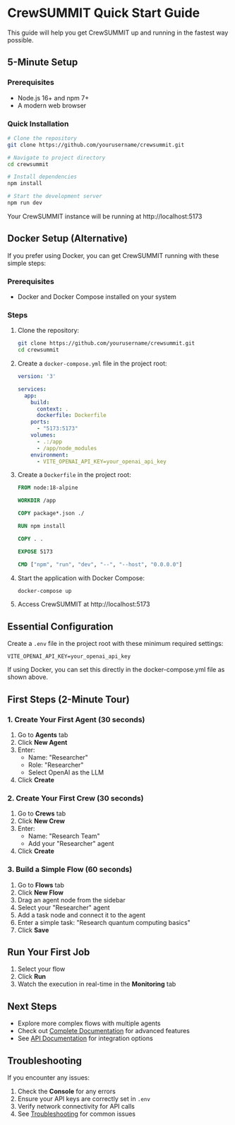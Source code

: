 # CrewSUMMIT Quick Start Guide

This guide will help you get CrewSUMMIT up and running in the fastest way possible.

## 5-Minute Setup

### Prerequisites

- Node.js 16+ and npm 7+
- A modern web browser

### Quick Installation

```bash
# Clone the repository
git clone https://github.com/yourusername/crewsummit.git

# Navigate to project directory
cd crewsummit

# Install dependencies
npm install

# Start the development server
npm run dev
```

Your CrewSUMMIT instance will be running at http://localhost:5173

## Docker Setup (Alternative)

If you prefer using Docker, you can get CrewSUMMIT running with these simple steps:

### Prerequisites
- Docker and Docker Compose installed on your system

### Steps

1. Clone the repository:
   ```bash
   git clone https://github.com/yourusername/crewsummit.git
   cd crewsummit
   ```

2. Create a `docker-compose.yml` file in the project root:
   ```yaml
   version: '3'
   
   services:
     app:
       build:
         context: .
         dockerfile: Dockerfile
       ports:
         - "5173:5173"
       volumes:
         - .:/app
         - /app/node_modules
       environment:
         - VITE_OPENAI_API_KEY=your_openai_api_key
   ```

3. Create a `Dockerfile` in the project root:
   ```dockerfile
   FROM node:18-alpine
   
   WORKDIR /app
   
   COPY package*.json ./
   
   RUN npm install
   
   COPY . .
   
   EXPOSE 5173
   
   CMD ["npm", "run", "dev", "--", "--host", "0.0.0.0"]
   ```

4. Start the application with Docker Compose:
   ```bash
   docker-compose up
   ```

5. Access CrewSUMMIT at http://localhost:5173

## Essential Configuration

Create a `.env` file in the project root with these minimum required settings:

```
VITE_OPENAI_API_KEY=your_openai_api_key
```

If using Docker, you can set this directly in the docker-compose.yml file as shown above.

## First Steps (2-Minute Tour)

### 1. Create Your First Agent (30 seconds)

1. Go to **Agents** tab
2. Click **New Agent**
3. Enter:
   - Name: "Researcher"
   - Role: "Researcher"
   - Select OpenAI as the LLM
4. Click **Create**

### 2. Create Your First Crew (30 seconds)

1. Go to **Crews** tab
2. Click **New Crew**
3. Enter:
   - Name: "Research Team"
   - Add your "Researcher" agent
4. Click **Create**

### 3. Build a Simple Flow (60 seconds)

1. Go to **Flows** tab
2. Click **New Flow**
3. Drag an agent node from the sidebar
4. Select your "Researcher" agent
5. Add a task node and connect it to the agent
6. Enter a simple task: "Research quantum computing basics"
7. Click **Save**

## Run Your First Job

1. Select your flow
2. Click **Run**
3. Watch the execution in real-time in the **Monitoring** tab

## Next Steps

- Explore more complex flows with multiple agents
- Check out [Complete Documentation](./README.md) for advanced features
- See [API Documentation](./api/index.md) for integration options

## Troubleshooting

If you encounter any issues:

1. Check the **Console** for any errors
2. Ensure your API keys are correctly set in `.env`
3. Verify network connectivity for API calls
4. See [Troubleshooting](./troubleshooting.md) for common issues
